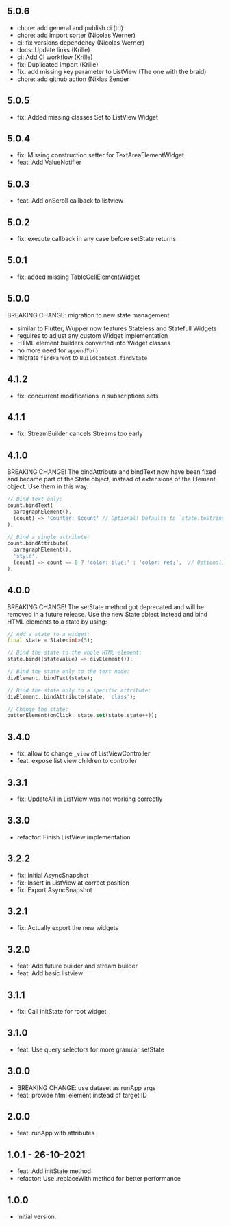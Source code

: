 ## 5.0.6

- chore: add general and publish ci (td)
- chore: add import sorter (Nicolas Werner)
- ci: fix versions dependency (Nicolas Werner)
- docs: Update links (Krille)
- ci: Add CI workflow (Krille)
- fix: Duplicated import (Krille)
- fix: add missing key parameter to ListView (The one with the braid)
- chore: add github action (Niklas Zender

## 5.0.5
- fix: Added missing classes Set to ListView Widget

## 5.0.4
- fix: Missing construction setter for TextAreaElementWidget
- feat: Add ValueNotifier

## 5.0.3
- feat: Add onScroll callback to listview

## 5.0.2
- fix: execute callback in any case before setState returns 

## 5.0.1
- fix: added missing TableCellElementWidget

## 5.0.0
BREAKING CHANGE: migration to new state management

- similar to Flutter, Wupper now features Stateless and Statefull Widgets
- requires to adjust any custom Widget implementation
- HTML element builders converted into Widget classes
- no more need for `appendTo()`
- migrate `findParent` to `BuildContext.findState`

## 4.1.2
- fix: concurrent modifications in subscriptions sets

## 4.1.1
- fix: StreamBuilder cancels Streams too early

## 4.1.0
BREAKING CHANGE! The bindAttribute and bindText now have been fixed and became part of
the State object, instead of extensions of the Element object. Use them in this way:

```dart
// Bind text only:
count.bindText(
  paragraphElement(),
  (count) => 'Counter: $count' // Optional! Defaults to `state.toString()`
),

// Bind a single attribute:
count.bindAttribute(
  paragraphElement(),
  'style',
  (count) => count == 0 ? 'color: blue;' : 'color: red;',  // Optional! Defaults to `state.toString()`
),
```

## 4.0.0
BREAKING CHANGE! The setState method got deprecated and will be removed in a future release.
Use the new State object instead and bind HTML elements to a state by using:

```dart
// Add a state to a widget:
final state = State<int>(5);

// Bind the state to the whole HTML element:
state.bind((stateValue) => divElement());

// Bind the state only to the text node:
divElement..bindText(state);

// Bind the state only to a specific attribute:
divElement..bindAttribute(state, 'class');

// Change the state:
buttonElement(onClick: state.set(state.state++));
```

## 3.4.0
- fix: allow to change `_view` of ListViewController
- feat: expose list view children to controller

## 3.3.1
- fix: UpdateAll in ListView was not working correctly

## 3.3.0
- refactor: Finish ListView implementation

## 3.2.2
- fix: Initial AsyncSnapshot
- fix: Insert in ListView at correct position
- fix: Export AsyncSnapshot

## 3.2.1
- fix: Actually export the new widgets

## 3.2.0
- feat: Add future builder and stream builder
- feat: Add basic listview

## 3.1.1
- fix: Call initState for root widget

## 3.1.0
- feat: Use query selectors for more granular setState

## 3.0.0
- BREAKING CHANGE: use dataset as runApp args
- feat: provide html element instead of target ID

## 2.0.0
- feat: runApp with attributes

## 1.0.1 - 26-10-2021
- feat: Add initState method
- refactor: Use .replaceWith method for better performance

## 1.0.0

- Initial version.
